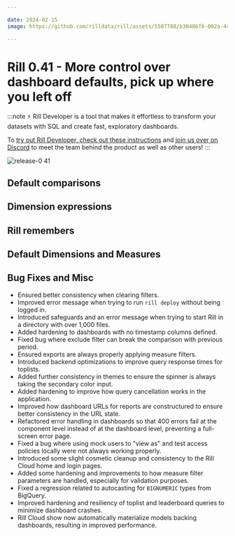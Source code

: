 ```yaml
---

date: 2024-02-15
image: https://github.com/rilldata/rill/assets/5587788/b30486f6-002a-445d-8a1b-955b6ec0066d

---
```


# Rill 0.41 - More control over dashboard defaults, pick up where you left off

:::note
⚡ Rill Developer is a tool that makes it effortless to transform your datasets with SQL and create fast, exploratory dashboards.

To [try out Rill Developer, check out these instructions](../../install) and [join us over on Discord](https://bit.ly/3bbcSl9) to meet the team behind the product as well as other users!
:::

![release-0 41](https://storage.googleapis.com/prod-cdn.rilldata.com/docs/release-notes/release-0.40-gif)

## Default comparisons

## Dimension expressions

## Rill remembers

## Default Dimensions and Measures

## Bug Fixes and Misc
- Ensured better consistency when clearing filters.
- Improved error message when trying to run `rill deploy` without being logged in.
- Introduced safeguards and an error message when trying to start Rill in a directory with over 1,000 files.
- Added hardening to dashboards with no timestamp columns defined.
- Fixed bug where exclude filter can break the comparison with previous period.
- Ensured exports are always properly applying measure filters.
- Introduced backend optimizations to improve query response times for toplists.
- Added further consistency in themes to ensure the spinner is always taking the secondary color input.
- Added hardening to improve how query cancellation works in the application.
- Improved how dashboard URLs for reports are constructured to ensure better consistency in the URL state.
- Refactored error handling in dashboards so that 400 errors fail at the component level instead of at the dashboard level, preventing a full-screen error page. 
- Fixed a bug where using mock users to "view as" and test access policies locally were not always working properly.
- Introduced some slight cosmetic cleanup and consistency to the Rill Cloud home and login pages.
- Added some hardening and improvements to how measure filter parameters are handled, especially for validation purposes.
- Fixed a regression related to autocasting for `BIGNUMERIC` types from BigQuery.
- Improved hardening and resiliency of toplist and leaderboard queries to minimize dashboard crashes. 
- Rill Cloud show now automatically materialize models backing dashboards, resulting in improved performance.